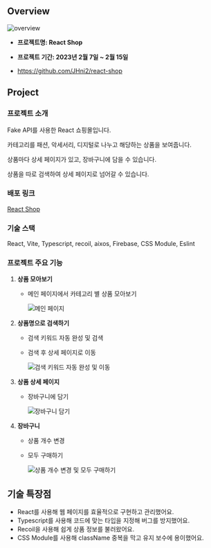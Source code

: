 ## Overview

![overview](https://github.com/JHni2/Portfolio/assets/105628384/807cde60-fbe1-4210-bb56-afe23350f1e5)


- **프로젝트명: React Shop**
- **프로젝트 기간: 2023년 2월 7일 ~ 2월 15일**

- https://github.com/JHni2/react-shop


## Project

### 프로젝트 소개

Fake API를 사용한 React 쇼핑몰입니다.

카테고리를 패션, 악세서리, 디지털로 나누고 해당하는 상품을 보여줍니다.

상품마다 상세 페이지가 있고, 장바구니에 담을 수 있습니다.

상품을 따로 검색하여 상세 페이지로 넘어갈 수 있습니다.

### **배포 링크**

[React Shop](https://react-shop-one-pi.vercel.app/)

### **기술 스택**

React, Vite, Typescript, recoil, aixos, Firebase, CSS Module, Eslint

### 프로젝트 주요 기능

1.  **상품 모아보기**
    - 메인 페이지에서 카테고리 별 상품 모아보기
        
        ![메인 페이지](https://github.com/JHni2/Portfolio/assets/105628384/8e5cd542-37f2-45a9-9a23-333a1da1d0fb)

        

1.  **상품명으로 검색하기**
    - 검색 키워드 자동 완성 및 검색
    - 검색 후 상세 페이지로 이동
        
        ![검색 키워드 자동 완성 및 이동](https://github.com/JHni2/Portfolio/assets/105628384/8a9b7d92-7202-41a9-9862-936e4c5503d0)

        

1. **상품 상세 페이지**
    - 장바구니에 담기
        
        ![장바구니 담기](https://github.com/JHni2/Portfolio/assets/105628384/238e1060-d431-4e1a-bad3-a67d3f1c4ca0)


1. **장바구니**
    - 상품 개수 변경
    - 모두 구매하기
        
        ![상품 개수 변경 및 모두 구매하기](https://github.com/JHni2/Portfolio/assets/105628384/c2f5d28d-b0f1-4eda-9213-42667071f4a3)

        

## 기술 특장점

- React를 사용해 웹 페이지를 효율적으로 구현하고 관리했어요.
- Typescript를 사용해 코드에 맞는 타입을 지정해 버그를 방지했어요.
- Recoil을 사용해 쉽게 상품 정보를 불러왔어요.
- CSS Module를 사용해 className 중복을 막고 유지 보수에 용이했어요.